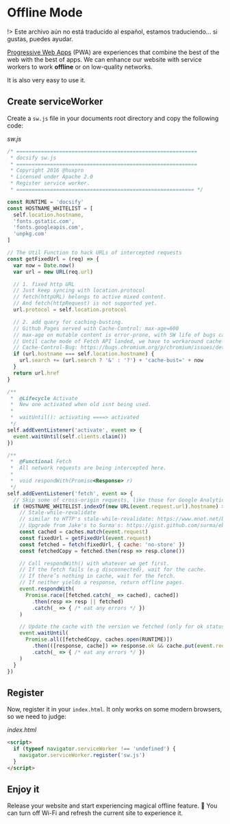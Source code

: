 # Offline Mode

!> Este archivo aún no está traducido al español, estamos traduciendo... si gustas, puedes ayudar.

[Progressive Web Apps](https://developers.google.com/web/progressive-web-apps/) (PWA) are experiences that combine the best of the web with the best of apps. We can enhance our website with service workers to work **offline** or on low-quality networks.

It is also very easy to use it.

## Create serviceWorker

Create a `sw.js` file in your documents root directory and copy the following code:

*sw.js*

```js
/* ===========================================================
 * docsify sw.js
 * ===========================================================
 * Copyright 2016 @huxpro
 * Licensed under Apache 2.0
 * Register service worker.
 * ========================================================== */

const RUNTIME = 'docsify'
const HOSTNAME_WHITELIST = [
  self.location.hostname,
  'fonts.gstatic.com',
  'fonts.googleapis.com',
  'unpkg.com'
]

// The Util Function to hack URLs of intercepted requests
const getFixedUrl = (req) => {
  var now = Date.now()
  var url = new URL(req.url)

  // 1. fixed http URL
  // Just keep syncing with location.protocol
  // fetch(httpURL) belongs to active mixed content.
  // And fetch(httpRequest) is not supported yet.
  url.protocol = self.location.protocol

  // 2. add query for caching-busting.
  // Github Pages served with Cache-Control: max-age=600
  // max-age on mutable content is error-prone, with SW life of bugs can even extend.
  // Until cache mode of Fetch API landed, we have to workaround cache-busting with query string.
  // Cache-Control-Bug: https://bugs.chromium.org/p/chromium/issues/detail?id=453190
  if (url.hostname === self.location.hostname) {
    url.search += (url.search ? '&' : '?') + 'cache-bust=' + now
  }
  return url.href
}

/**
 *  @Lifecycle Activate
 *  New one activated when old isnt being used.
 *
 *  waitUntil(): activating ====> activated
 */
self.addEventListener('activate', event => {
  event.waitUntil(self.clients.claim())
})

/**
 *  @Functional Fetch
 *  All network requests are being intercepted here.
 *
 *  void respondWith(Promise<Response> r)
 */
self.addEventListener('fetch', event => {
  // Skip some of cross-origin requests, like those for Google Analytics.
  if (HOSTNAME_WHITELIST.indexOf(new URL(event.request.url).hostname) > -1) {
    // Stale-while-revalidate
    // similar to HTTP's stale-while-revalidate: https://www.mnot.net/blog/2007/12/12/stale
    // Upgrade from Jake's to Surma's: https://gist.github.com/surma/eb441223daaedf880801ad80006389f1
    const cached = caches.match(event.request)
    const fixedUrl = getFixedUrl(event.request)
    const fetched = fetch(fixedUrl, { cache: 'no-store' })
    const fetchedCopy = fetched.then(resp => resp.clone())

    // Call respondWith() with whatever we get first.
    // If the fetch fails (e.g disconnected), wait for the cache.
    // If there’s nothing in cache, wait for the fetch.
    // If neither yields a response, return offline pages.
    event.respondWith(
      Promise.race([fetched.catch(_ => cached), cached])
        .then(resp => resp || fetched)
        .catch(_ => { /* eat any errors */ })
    )

    // Update the cache with the version we fetched (only for ok status)
    event.waitUntil(
      Promise.all([fetchedCopy, caches.open(RUNTIME)])
        .then(([response, cache]) => response.ok && cache.put(event.request, response))
        .catch(_ => { /* eat any errors */ })
    )
  }
})
```

## Register

Now, register it in your `index.html`. It only works on some modern browsers, so we need to judge:

*index.html*

```html
<script>
  if (typeof navigator.serviceWorker !== 'undefined') {
    navigator.serviceWorker.register('sw.js')
  }
</script>
```

## Enjoy it

Release your website and start experiencing magical offline feature. :ghost: You can turn off Wi-Fi and refresh the current site to experience it.
